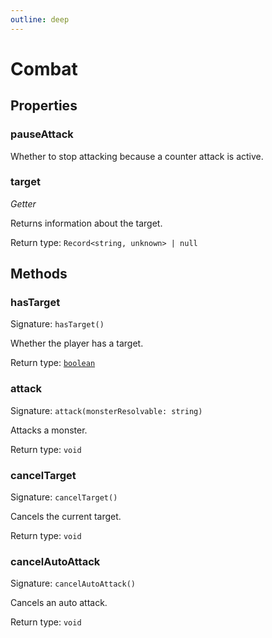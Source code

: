 ```yaml
---
outline: deep
---
```

# Combat



## Properties

### pauseAttack
Whether to stop attacking because a counter attack is active.

### target
*Getter*

Returns information about the target.


Return type: `Record<string, unknown> | null`

## Methods

### hasTarget
Signature: `hasTarget()`

Whether the player has a target.


Return type: <code><a href="https://developer.mozilla.org/en-US/docs/Web/JavaScript/Reference/Global_Objects/Boolean">boolean</a></code>

### attack
Signature: `attack(monsterResolvable: string)`

Attacks a monster.


Return type: `void`

### cancelTarget
Signature: `cancelTarget()`

Cancels the current target.


Return type: `void`

### cancelAutoAttack
Signature: `cancelAutoAttack()`

Cancels an auto attack.


Return type: `void`